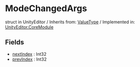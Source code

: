 # ModeChangedArgs
struct in UnityEditor
 / Inherits from: <a href="https://docs.unity3d.com/6000.0/Documentation/ScriptReference/ValueType.html">ValueType</a> / Implemented in: <a href="https://docs.unity3d.com/6000.0/Documentation/ScriptReference/UnityEditor.CoreModule.html">UnityEditor.CoreModule</a>
## Fields
- <a href="https://docs.unity3d.com/6000.0/Documentation/ScriptReference/ModeChangedArgs-nextIndex.html">nextIndex</a> : Int32
- <a href="https://docs.unity3d.com/6000.0/Documentation/ScriptReference/ModeChangedArgs-prevIndex.html">prevIndex</a> : Int32
